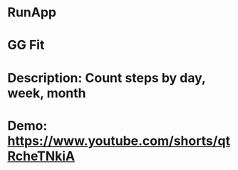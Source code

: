 # RunApp
# GG Fit
# Description: Count steps by day, week, month
# Demo: https://www.youtube.com/shorts/qtRcheTNkiA
